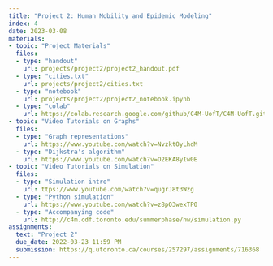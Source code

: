 ```yaml
---
title: "Project 2: Human Mobility and Epidemic Modeling"
index: 4
date: 2023-03-08
materials:
- topic: "Project Materials"
  files: 
  - type: "handout"
    url: projects/project2/project2_handout.pdf
  - type: "cities.txt" 
    url: projects/project2/cities.txt
  - type: "notebook" 
    url: projects/project2/project2_notebook.ipynb
  - type: "colab" 
    url: https://colab.research.google.com/github/C4M-UofT/C4M-UofT.github.io/blob/master/projects/project2/project2_notebook.ipynb
- topic: "Video Tutorials on Graphs"
  files:
  - type: "Graph representations"
    url: https://www.youtube.com/watch?v=NvzktOyLhdM
  - type: "Dijkstra's algorithm"
    url: https://www.youtube.com/watch?v=O2EKA8yIw0E
- topic: "Video Tutorials on Simulation"
  files:
  - type: "Simulation intro"
    url: ttps://www.youtube.com/watch?v=qugrJ8t3Wzg
  - type: "Python simulation"
    url: https://www.youtube.com/watch?v=z8pO3wexTP0
  - type: "Accompanying code"
    url: http://c4m.cdf.toronto.edu/summerphase/hw/simulation.py
assignments:
  text: "Project 2"
  due_date: 2022-03-23 11:59 PM
  submission: https://q.utoronto.ca/courses/257297/assignments/716368
---
```

